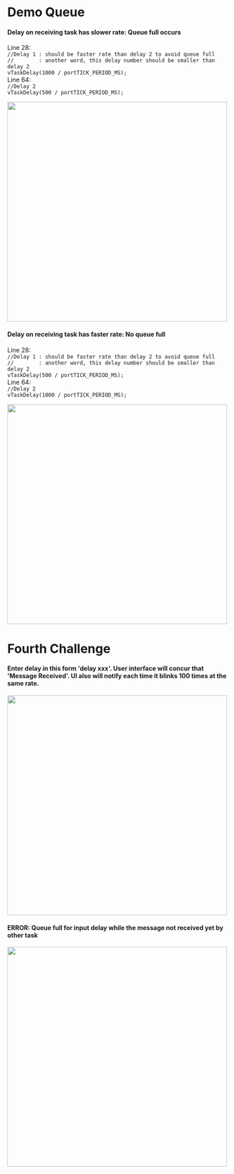 # Demo Queue  
  
#### Delay on receiving task has slower rate: Queue full occurs 
Line 28:  
`//Delay 1 : should be faster rate than delay 2 to avoid queue full`  
`//        : another word, this delay number should be smaller than delay 2`  
`vTaskDelay(1000 / portTICK_PERIOD_MS);`  
Line 64:  
`//Delay 2`  
`vTaskDelay(500 / portTICK_PERIOD_MS);`  

<img src="https://user-images.githubusercontent.com/76240694/114626418-4345ef80-9ce6-11eb-9a2d-03ecd6bb5fdd.gif" width="500"> 

#### Delay on receiving task has faster rate: No queue full  
Line 28:  
`//Delay 1 : should be faster rate than delay 2 to avoid queue full`  
`//        : another word, this delay number should be smaller than delay 2`  
`vTaskDelay(500 / portTICK_PERIOD_MS);`  
Line 64:  
`//Delay 2`  
`vTaskDelay(1000 / portTICK_PERIOD_MS);`  

<img src="https://user-images.githubusercontent.com/76240694/114626666-9f107880-9ce6-11eb-9ac3-85cb28e6860b.gif" width="500">

# Fourth Challenge  
  
#### Enter delay in this form 'delay xxx'. User interface will concur that 'Message Received'. UI also will notify each time it blinks 100 times at the same rate.  

<img src="https://user-images.githubusercontent.com/76240694/114631017-64124300-9cee-11eb-8e93-83a3e0687586.gif" width="500">

#### ERROR: Queue full for input delay while the message not received yet by other task  

<img src="https://user-images.githubusercontent.com/76240694/114634882-26b1b380-9cf6-11eb-872a-1a3c7c2cd3fc.gif" width="500"> 

